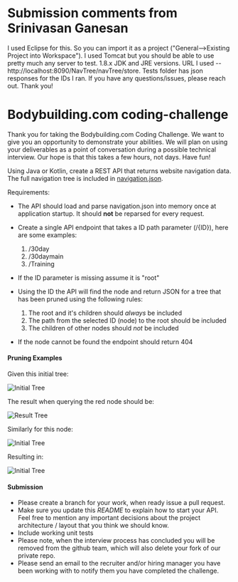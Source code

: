 Submission comments from Srinivasan Ganesan
============================================
I used Eclipse for this. So you can import it as a project ("General-->Existing Project into Workspace").  I used Tomcat but you should be able to use pretty much any server to test. 1.8.x JDK and JRE versions. URL I used -- http://localhost:8090/NavTree/navTree/store.  Tests folder has json responses for the IDs I ran.  If you have any questions/issues, please reach out.  Thank you!

Bodybuilding.com coding-challenge
================

Thank you for taking the Bodybuilding.com Coding Challenge. We want to give you an opportunity to demonstrate your
 abilities. We will plan on using your deliverables as a point of conversation during a possible technical interview.
 Our hope is that this takes a few hours, not days. Have fun!

Using Java or Kotlin, create a REST API that returns website navigation data. The full navigation tree is included in [navigation.json](navigation.json).

Requirements:

* The API should load and parse navigation.json into memory once at application startup. It should **not** be reparsed for every request.
* Create a single API endpoint that takes a ID path parameter (/{ID}), here are some examples:
    1. /30day
    2. /30daymain
    3. /Training
* If the ID parameter is missing assume it is "root"
* Using the ID the API will find the node and return JSON for a tree that has been pruned using the following rules:

    1. The root and it's children should *always* be included
    2. The path from the selected ID (node) to the root should be included
    3. The children of other nodes should *not* be included
* If the node cannot be found the endpoint should return 404

#### Pruning Examples

Given this initial tree:


![Initial Tree](start_tree.jpg)


The result when querying the red node should be:


![Result Tree](result_tree.jpg)

Similarly for this node:

![Initial Tree](start_tree2.jpg)

Resulting in:

![Initial Tree](result_tree2.jpg)


#### Submission
* Please create a branch for your work, when ready issue a pull request.
* Make sure you update this  *README* to explain how to start your API. Feel free to mention any important decisions
about the project architecture / layout that you think we should know.
* Include working unit tests
* Please note, when the interview process has concluded you will be removed from the github team, which will also delete your fork of our private repo.
* Please send an email to the recruiter and/or hiring manager you have been working with to notify them you have completed the challenge.
